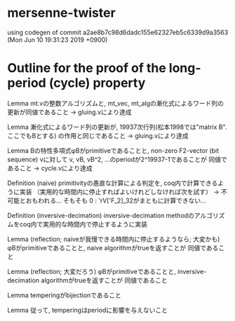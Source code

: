 # mersenne-twister

using codegen of commit a2ae8b7c98d6dadc155e62327eb5c6339d9a3563 (Mon Jun 10 19:31:23 2019 +0900)

# Outline for the proof of the long-period (cycle) property

Lemma
  mt.vの整数アルゴリズムと, mt_vec, mt_algの漸化式によるワード列の更新が同値であること
  -> gluing.vにより達成

Lemma
  漸化式によるワード列の更新が, 19937次行列(松本1998では"matrix B". ここでもBとする)
  の作用と同じであること
  -> gluing.vにより達成

Lemma
  Bの特性多項式φBがprimitiveであることと,
  non-zero F2-vector (bit sequence) vに対して
  v, vB, vB^2, ...のperiodが2^19937-1であることが
  同値であること
  -> cycle.vにより達成

Definition (naive)
  primitivityの愚直な計算による判定を, coq内で計算できるように実装
  （実用的な時間内に停止すればよいけれどしなければ次を試す）
  -> 不可能とおもわれる...
     そもそも 0 : 'rV['F_2]_32がまともに計算できない...

Definition (inversive-decimation)
  inversive-decimation methodのアルゴリズムをcoq内で実用的な時間内で停止するように実装

Lemma (reflection; naiveが我慢できる時間内に停止するようなら; 大変かも)
  φBがprimitiveであることと,
  naive algorithmがtrueを返すことが
  同値であること

Lemma (reflection; 大変だろう)
  φBがprimitiveであることと,
  inversive-decimation algorithmがtrueを返すことが
  同値であること

Lemma
  temperingがbijectionであること

Lemma
  従って, temperingはperiodに影響を与えないこと

